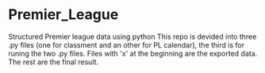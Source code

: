 # Premier_League
Structured Premier league data using python
This repo is devided into three .py files (one for classment and an other for PL calendar), the third is for runing the two .py files.
Files with 'x' at the beginning are the exported data.
The rest are the final result.
